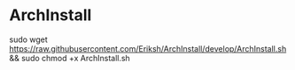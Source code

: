 # ArchInstall


sudo wget https://raw.githubusercontent.com/Eriksh/ArchInstall/develop/ArchInstall.sh && sudo chmod +x ArchInstall.sh